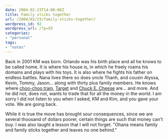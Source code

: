 ```yaml
---
date: 2004-02-23T14:00:00Z
title: Family sticks together
url: /2004/02/23/family-sticks-together/
wordpress_id: 92
wordpress_url: /?p=55
categories:
- "personal"
tags:
- "notes"
---
```


Back in 2001 KM was born. Orlando was his birth place and all he knows to be called home. It is where his house is, in which he freely roams his domains and plays with his toys. It is also where he fights his father on endless battles. Nana lives there so does uncle Thanh, and cousin Alyssa, Kevin, Tommy, Jason... along with thirty plus family members. He knows where <a href="http://www.barnesandnoble.com/" title="Barnes and Nobles">choo-choo train</a>, <a href="http://www.target.com/" title="Target">Target</a> and <a href="http://www.chuckecheese.com/" title="Chuck E. Cheese">Chuck E. Cheese</a> are... and more. And he did not, does not, wants to trade that for all the money in the world. I am sorry I did not listen to you when I asked, KM and Kim, and you gave your vote. We are going back.

While it is true the move has brought sour consequences, since we are several thousand of dollars poorer, certain things are such that money can't buy. I was also taught a lesson that I will not forget. "Ohana means family and family sticks together and leaves no one behind."
